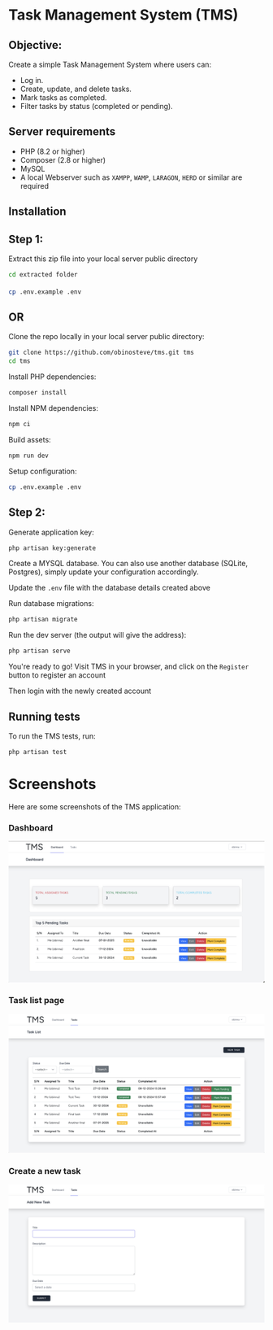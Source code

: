 # Task Management System (TMS)

## Objective:
Create a simple Task Management System where users can:

- Log in.
- Create, update, and delete tasks.
- Mark tasks as completed.
- Filter tasks by status (completed or pending).


## Server requirements
- PHP (8.2 or higher)
- Composer (2.8 or higher)
- MySQL 
- A local Webserver such as `XAMPP`, `WAMP`, `LARAGON`, `HERD` or similar are required

## Installation

## Step 1:
Extract this zip file into your local server public directory

```sh
cd extracted folder

cp .env.example .env
```

## OR 

Clone the repo locally in your local server public directory:

```sh
git clone https://github.com/obinosteve/tms.git tms
cd tms
```

Install PHP dependencies:

```sh
composer install
```

Install NPM dependencies:

```sh
npm ci
```

Build assets:

```sh
npm run dev
```

Setup configuration:

```sh
cp .env.example .env
```


## Step 2:
Generate application key:

```sh
php artisan key:generate
```

Create a MYSQL database. You can also use another database (SQLite, Postgres), simply update your configuration accordingly.

Update the `.env` file with the database details created above

Run database migrations:

```sh
php artisan migrate
```

Run the dev server (the output will give the address):

```sh
php artisan serve
```

You're ready to go! Visit TMS in your browser, and click on the `Register` button to register an account

Then login with the newly created account


## Running tests

To run the TMS tests, run:

```
php artisan test
```


# Screenshots
Here are some screenshots of the TMS application:

### Dashboard
![Dashboard](./public/screenshots/dashboard.png)

### Task list page
![Dashboard](./public/screenshots/task_list.png)

### Create a new task
![Dashboard](./public/screenshots/add_task.png)

